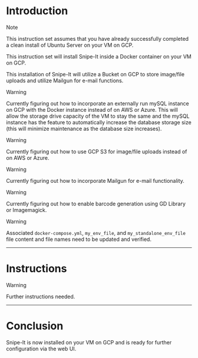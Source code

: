 # Introduction
> [!NOTE]
> This instruction set assumes that you have already successfully completed a clean install of Ubuntu Server on your VM on GCP.

This instruction set will install Snipe-It inside a Docker container on your VM on GCP.

This installation of Snipe-It will utilize a Bucket on GCP to store image/file uploads and utilize Mailgun for e-mail functions.

> [!WARNING]
> Currently figuring out how to incorporate an externally run mySQL instance on GCP with the Docker instance instead of on AWS or Azure. This will allow the storage drive capacity of the VM to stay the same and the mySQL instance has the feature to automatically increase the database storage size (this will minimize maintenance as the database size increases).

> [!WARNING]
> Currently figuring out how to use GCP S3 for image/file uploads instead of on AWS or Azure.

> [!WARNING]
> Currently figuring out how to incorporate Mailgun for e-mail functionality.

> [!WARNING]
> Currently figuring out how to enable barcode generation using GD Library or Imagemagick.

> [!WARNING]
> Associated `docker-compose.yml`, `my_env_file`, and `my_standalone_env_file` file content and file names need to be updated and verified.
-----
# Instructions

> [!WARNING]
> Further instructions needed.
-----
# Conclusion
Snipe-It is now installed on your VM on GCP and is ready for further configuration via the web UI.
